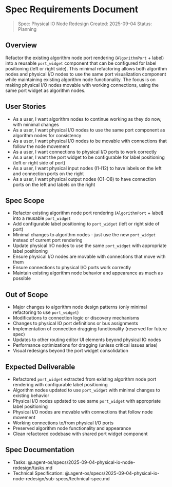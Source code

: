 # Spec Requirements Document

> Spec: Physical IO Node Redesign
> Created: 2025-09-04
> Status: Planning

## Overview

Refactor the existing algorithm node port rendering (`AlgorithmPort` + label) into a reusable `port_widget` component that can be configured for label positioning (left or right side). This minimal refactoring allows both algorithm nodes and physical I/O nodes to use the same port visualization component while maintaining existing algorithm node functionality. The focus is on making physical I/O nodes movable with working connections, using the same port widget as algorithm nodes.

## User Stories

- As a user, I want algorithm nodes to continue working as they do now, with minimal changes
- As a user, I want physical I/O nodes to use the same port component as algorithm nodes for consistency
- As a user, I want physical I/O nodes to be movable with connections that follow the node movement
- As a user, I want connections to physical I/O ports to work correctly
- As a user, I want the port widget to be configurable for label positioning (left or right side of port)
- As a user, I want physical input nodes (I1-I12) to have labels on the left and connection ports on the right
- As a user, I want physical output nodes (O1-O8) to have connection ports on the left and labels on the right

## Spec Scope

- Refactor existing algorithm node port rendering (`AlgorithmPort` + label) into a reusable `port_widget` 
- Add configurable label positioning to `port_widget` (left or right side of port)
- Minimal changes to algorithm nodes - just use the new `port_widget` instead of current port rendering
- Update physical I/O nodes to use the same `port_widget` with appropriate label positioning
- Ensure physical I/O nodes are movable with connections that move with them
- Ensure connections to physical I/O ports work correctly
- Maintain existing algorithm node behavior and appearance as much as possible

## Out of Scope

- Major changes to algorithm node design patterns (only minimal refactoring to use `port_widget`)
- Modifications to connection logic or discovery mechanisms  
- Changes to physical IO port definitions or bus assignments
- Implementation of connection dragging functionality (reserved for future spec)
- Updates to other routing editor UI elements beyond physical IO nodes
- Performance optimizations for dragging (unless critical issues arise)
- Visual redesigns beyond the port widget consolidation

## Expected Deliverable

- Refactored `port_widget` extracted from existing algorithm node port rendering with configurable label positioning
- Algorithm nodes updated to use `port_widget` with minimal changes to existing behavior
- Physical I/O nodes updated to use same `port_widget` with appropriate label positioning
- Physical I/O nodes are movable with connections that follow node movement
- Working connections to/from physical I/O ports
- Preserved algorithm node functionality and appearance
- Clean refactored codebase with shared port widget component

## Spec Documentation

- Tasks: @.agent-os/specs/2025-09-04-physical-io-node-redesign/tasks.md
- Technical Specification: @.agent-os/specs/2025-09-04-physical-io-node-redesign/sub-specs/technical-spec.md